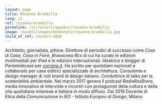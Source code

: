 ```yaml
---
layout: page
title: Rosanna Brambilla
lang: it
ref: rosanna-brambilla
permalink: /it/restart/speaker/rosanna-brambilla
image: /assets/images/headshots/rosanna-brambilla.jpg
child_of_ref: restart-2020
---
```


Architetto, giornalista, pittore. Direttore di periodici di successo come *Cose di Casa*, *Casa in Fiore*, *Bravacasa Rcs* di cui ha curato le edizioni multimediali per iPad e le edizioni internazionali. Ideatrice e blogger di *Parlamidicase* per [*corriere.it*](https://corriere.it). Ha scritto per quotidiani nazionali e collaborato per case editrici specializzate di architettura. Consulente e design manager di noti brand di design italiano. Conduttrice di talks per la sostenibilità ambientale. Nel marzo 2017 genera il podcast *RadioRosBrera*, media innovativo di interviste e incontri con protagonisti della cultura e della vita quotidiana milanese e italiana in modo diffuso. Dal 2019 Docente di Etica della Comunicazione in *IED - Istituto Europeo di Design*, Milano.
